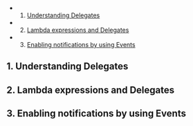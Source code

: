 <!-- vscode-markdown-toc -->
* 1. [Understanding Delegates](#UnderstandingDelegates)
* 2. [Lambda expressions and Delegates](#LambdaexpressionsandDelegates)
* 3. [Enabling notifications by using Events](#EnablingnotificationsbyusingEvents)

<!-- vscode-markdown-toc-config
	numbering=true
	autoSave=true
	/vscode-markdown-toc-config -->
<!-- /vscode-markdown-toc -->

##  1. <a name='UnderstandingDelegates'></a>Understanding Delegates

##  2. <a name='LambdaexpressionsandDelegates'></a>Lambda expressions and Delegates

##  3. <a name='EnablingnotificationsbyusingEvents'></a>Enabling notifications by using Events